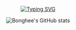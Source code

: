 
<div align = "center">
    
[![Typing SVG](https://readme-typing-svg.demolab.com?font=Fira+Code&pause=1000&color=A1A1A1&width=435&lines=%F0%9F%99%8C+I'm+Bonghee+Backend+Developer)](https://git.io/typing-svg)


![Bonghee's GitHub stats](https://github-readme-stats.vercel.app/api?username=[hae8064]&show_icons=true&theme=dark&text_color=A1A1A1)
</div>



